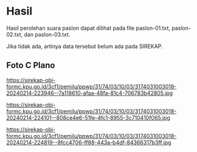 # Hasil

Hasil perolehan suara paslon dapat dilihat pada file paslon-01.txt, paslon-02.txt, dan paslon-03.txt.

Jika tidak ada, artinya data tersebut belum ada pada SIREKAP.

## Foto C Plano

https://sirekap-obj-formc.kpu.go.id/3cf1/pemilu/ppwp/31/74/03/10/03/3174031003018-20240214-223946--7a118610-afaa-48fa-81c4-706783b42805.jpg

https://sirekap-obj-formc.kpu.go.id/3cf1/pemilu/ppwp/31/74/03/10/03/3174031003018-20240214-224101--808ce4e6-51fe-4fc1-8955-3c710410f065.jpg

https://sirekap-obj-formc.kpu.go.id/3cf1/pemilu/ppwp/31/74/03/10/03/3174031003018-20240214-224819--8fcc4706-ff88-443a-b4df-84366317b3ff.jpg
